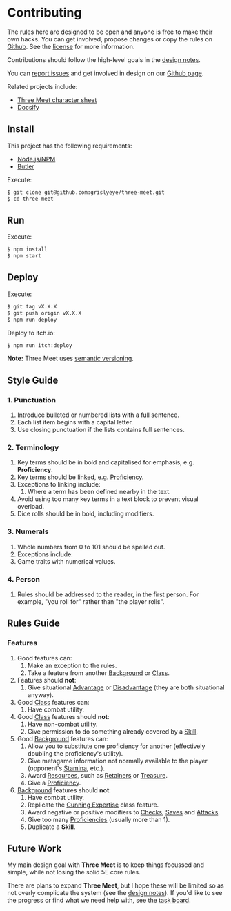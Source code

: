 # Contributing

The rules here are designed to be open and anyone is free to make their own hacks. You can get involved, propose changes or copy the rules on [Github](https://github.com/grislyeye/three-meet). See the [license](license.md) for more information.

Contributions should follow the high-level goals in the [design notes](design-notes.md).

You can [report issues](https://github.com/grislyeye/three-meet/issues/new) and get involved in design on our [Github page](https://github.com/grislyeye/three-meet).

Related projects include:

- [Three Meet character sheet](https://github.com/grislyeye/three-meet-char-sheet)
- [Docsify](https://docsify.js.org)

## Install

This project has the following requirements:

- [Node.js/NPM](https://docs.npmjs.com/downloading-and-installing-node-js-and-npm)
- [Butler](https://itch.io/docs/butler/installing.html)

Execute:

```sh
$ git clone git@github.com:grislyeye/three-meet.git
$ cd three-meet
```

## Run

Execute:

```sh
$ npm install
$ npm start
```

## Deploy

Execute:

```sh
$ git tag vX.X.X
$ git push origin vX.X.X
$ npm run deploy
```

Deploy to itch.io:

```sh
$ npm run itch:deploy
```

**Note:** Three Meet uses [semantic versioning](https://semver.org/).

## Style Guide

### 1. Punctuation

1. Introduce bulleted or numbered lists with a full sentence.
2. Each list item begins with a capital letter.
3. Use closing punctuation if the lists contains full sentences.

### 2. Terminology

  1. Key terms should be in bold and capitalised for emphasis, e.g. **Proficiency**.
  2. Key terms should be linked, e.g. [Proficiency](pages/rules/proficiency).
  3. Exceptions to linking include:
     1. Where a term has been defined nearby in the text.
  4. Avoid using too many key terms in a text block to prevent visual overload.
  5. Dice rolls should be in bold, including modifiers.

### 3. Numerals

  1. Whole numbers from 0 to 101 should be spelled out.
  2. Exceptions include:
  3. Game traits with numerical values.

### 4. Person

  1. Rules should be addressed to the reader, in the first person. For example, "you roll for" rather than "the player rolls".

## Rules Guide

### Features

  1. Good features can:
     1. Make an exception to the rules.
     2. Take a feature from another [Background](pages/backgrounds/index.md) or [Class](pages/classes/index.md).
  2. Features should **not**:
     1. Give situational [Advantage](pages/rules/advantage.md) or [Disadvantage](pages/rules/advantage.md) (they are both situational anyway).
  3. Good [Class](pages/backgrounds/index.md) features can:
     1. Have combat utility.
  4. Good [Class](pages/backgrounds/index.md) features should **not**:
     1. Have non-combat utility.
     2. Give permission to do something already covered by a [Skill](pages/characters/skills.md).
  5. Good [Background](pages/backgrounds/index.md) features can:
     1. Allow you to substitute one proficiency for another (effectively doubling the proficiency's utility).
     2. Give metagame information not normally available to the player (opponent's [Stamina](), etc.).
     3. Award [Resources](../../pages/rules/usage.md), such as [Retainers](../../pages/equipment/retainers.md) or [Treasure](../../pages/equipment/wealth.md).
     4. Give a [Proficiency](../../pages/rules/proficiency.md).
  6. [Background](pages/backgrounds/index.md) features should **not**:
     1. Have combat utility.
     2. Replicate the [Cunning Expertise](pages/classes/cunning.md#expertise) class feature.
     3. Award negative or positive modifiers to [Checks](), [Saves]() and [Attacks]().
     4. Give too many [Proficiencies](../../pages/rules/proficiency.md) (usually more than 1).
     5. Duplicate a **Skill**.

## Future Work

My main design goal with **Three Meet** is to keep things focussed and simple, while not losing the solid 5E core rules.

There are plans to expand **Three Meet**, but I hope these will be limited so as not overly complicate the system (see the [design notes](design-notes.md)). If you'd like to see the progress or find what we need help with, see the [task board](https://github.com/orgs/grislyeye/projects/1).
